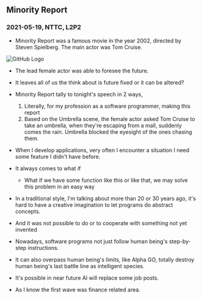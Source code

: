 ## Minority Report 
### 2021-05-19, NTTC, L2P2

- Minority Report was a famous movie in the year 2002, directed by Steven Spielberg. The main actor was Tom Cruise.

![GitHub Logo](http://static1.squarespace.com/static/52d6d1ede4b0b322e9c7a2ea/52de8be5e4b09af5e9c166ab/5df731ba2645127fb7204098/1576482113110/alternativemovieposters.jpg?format=1500w)

- The lead female actor was able to foresee the future.
- It leaves all of us the think about is future fixed or it can be altered?
- Minority Report tally to tonight's speech in 2 ways,
  1. Literally, for my profession as a software programmer, making this report
  2. Based on the Umbrella scene, the female actor asked Tom Cruise to take an umbrella, when they're escaping from a mall, suddenly comes the rain. Umbrella blocked the eyesight of the ones chasing them. 

- When I develop applications, very often I encounter a situation I need some feature I didn't have before.
- It always comes to what if
  - What if we have some function like this or like that, we may solve this problem in an easy way   

- In a traditional style, I'm talking about more than 20 or 30 years ago, it's hard to have a creative imagination to let programs do abstract concepts.
- And it was not possible to do or to cooperate with something not yet invented

- Nowadays, software programs not just follow human being's step-by-step instructions. 
- It can also overpass human being's limits, like Alpha GO, totally destroy human being's last battle line as intelligent species.
- It's possible in near future AI will replace some job posts.
- As I know the first wave was finance related area.
